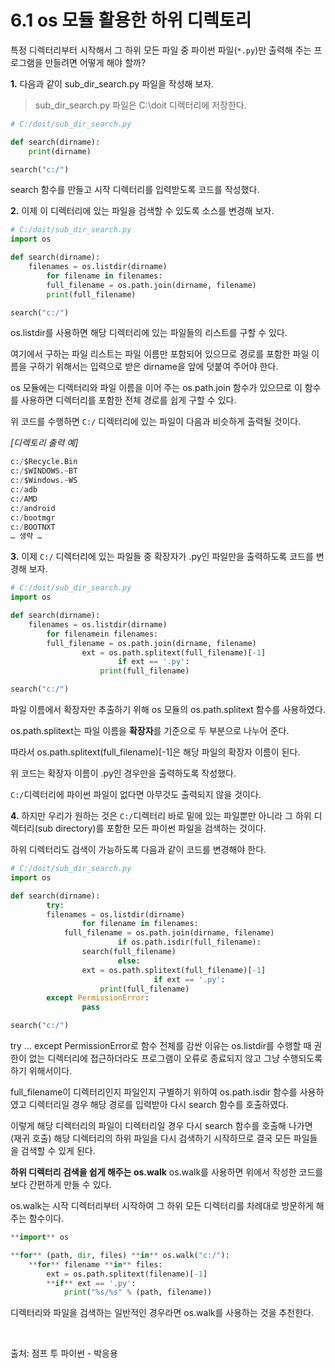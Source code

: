 # 6.1 os 모듈 활용한 하위 디렉토리 

특정 디렉터리부터 시작해서 그 하위 모든 파일 중 파이썬 파일(`*.py`)만 출력해 주는 프로그램을 만들려면 어떻게 해야 할까?

**1.** 다음과 같이 sub_dir_search.py 파일을 작성해 보자.

> sub_dir_search.py 파일은 C:\doit 디렉터리에 저장한다.
> 

```python
# C:/doit/sub_dir_search.py

def search(dirname):
    print(dirname)

search("c:/")
```

search 함수를 만들고 시작 디렉터리를 입력받도록 코드를 작성했다.

**2.** 이제 이 디렉터리에 있는 파일을 검색할 수 있도록 소스를 변경해 보자.

```python
# C:/doit/sub_dir_search.py
import os

def search(dirname):
    filenames = os.listdir(dirname)
		for filename in filenames:
        full_filename = os.path.join(dirname, filename)
        print(full_filename)

search("c:/")
```

os.listdir를 사용하면 해당 디렉터리에 있는 파일들의 리스트를 구할 수 있다.

여기에서 구하는 파일 리스트는 파일 이름만 포함되어 있으므로 경로를 포함한 파일 이름을 구하기 위해서는 입력으로 받은 dirname을 앞에 덧붙여 주어야 한다.

os 모듈에는 디렉터리와 파일 이름을 이어 주는 os.path.join 함수가 있으므로 이 함수를 사용하면 디렉터리를 포함한 전체 경로를 쉽게 구할 수 있다.

위 코드를 수행하면 `C:/` 디렉터리에 있는 파일이 다음과 비슷하게 출력될 것이다.

*[디렉토리 출력 예]*

```python
c:/$Recycle.Bin
c:/$WINDOWS.~BT
c:/$Windows.~WS
c:/adb
c:/AMD
c:/android
c:/bootmgr
c:/BOOTNXT
… 생략 …
```

**3.** 이제 `C:/` 디렉터리에 있는 파일들 중 확장자가 .py인 파일만을 출력하도록 코드를 변경해 보자.

```python
# C:/doit/sub_dir_search.py
import os

def search(dirname):
    filenames = os.listdir(dirname)
		for filenamein filenames:
        full_filename = os.path.join(dirname, filename)
				ext = os.path.splitext(full_filename)[-1]
						if ext == '.py':
		            print(full_filename)

search("c:/")
```

파일 이름에서 확장자만 추출하기 위해 os 모듈의 os.path.splitext 함수를 사용하였다.

os.path.splitext는 파일 이름을 **확장자**를 기준으로 두 부분으로 나누어 준다. 

따라서 os.path.splitext(full_filename)[-1]은 해당 파일의 확장자 이름이 된다. 

위 코드는 확장자 이름이 .py인 경우만을 출력하도록 작성했다.

`C:/`디렉터리에 파이썬 파일이 없다면 아무것도 출력되지 않을 것이다.

**4.** 하지만 우리가 원하는 것은 `C:/`디렉터리 바로 밑에 있는 파일뿐만 아니라 그 하위 디렉터리(sub directory)를 포함한 모든 파이썬 파일을 검색하는 것이다.

하위 디렉터리도 검색이 가능하도록 다음과 같이 코드를 변경해야 한다.

```python
# C:/doit/sub_dir_search.py
import os

def search(dirname):
		try:
        filenames = os.listdir(dirname)
				for filename in filenames:
            full_filename = os.path.join(dirname, filename)
						if os.path.isdir(full_filename):
                search(full_filename)
						else:
                ext = os.path.splitext(full_filename)[-1]
								if ext == '.py':
                    print(full_filename)
		except PermissionError:
				pass

search("c:/")
```

try ... except PermissionError로 함수 전체를 감싼 이유는 os.listdir를 수행할 때 권한이 없는 디렉터리에 접근하더라도 프로그램이 오류로 종료되지 않고 그냥 수행되도록 하기 위해서이다.

full_filename이 디렉터리인지 파일인지 구별하기 위하여 os.path.isdir 함수를 사용하였고 디렉터리일 경우 해당 경로를 입력받아 다시 search 함수를 호출하였다.

이렇게 해당 디렉터리의 파일이 디렉터리일 경우 다시 search 함수를 호출해 나가면 (재귀 호출) 해당 디렉터리의 하위 파일을 다시 검색하기 시작하므로 결국 모든 파일들을 검색할 수 있게 된다.

**하위 디렉터리 검색을 쉽게 해주는 os.walk**
os.walk를 사용하면 위에서 작성한 코드를 보다 간편하게 만들 수 있다.

os.walk는 시작 디렉터리부터 시작하여 그 하위 모든 디렉터리를 차례대로 방문하게 해주는 함수이다.

```python
**import** os

**for** (path, dir, files) **in** os.walk("c:/"):
    **for** filename **in** files:
        ext = os.path.splitext(filename)[-1]
        **if** ext == '.py':
            print("%s/%s" % (path, filename))
```

디렉터리와 파일을 검색하는 일반적인 경우라면 os.walk를 사용하는 것을 추천한다.

<br>

출처: 점프 투 파이썬 - 박응용 
